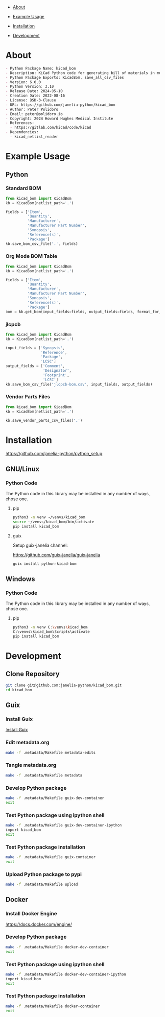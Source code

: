 - [About](#org06efcf6)
- [Example Usage](#orga21145f)
- [Installation](#orgb7c5127)
- [Development](#org18614e9)

    <!-- This file is generated automatically from metadata -->
    <!-- File edits may be overwritten! -->


<a id="org06efcf6"></a>

# About

```markdown
- Python Package Name: kicad_bom
- Description: KiCad Python code for generating bill of materials in multiple formats.
- Python Package Exports: KicadBom, save_all_csv_files
- Version: 6.0.0
- Python Version: 3.10
- Release Date: 2024-05-10
- Creation Date: 2022-08-16
- License: BSD-3-Clause
- URL: https://github.com/janelia-python/kicad_bom
- Author: Peter Polidoro
- Email: peter@polidoro.io
- Copyright: 2024 Howard Hughes Medical Institute
- References:
  - https://gitlab.com/kicad/code/kicad
- Dependencies:
  - kicad_netlist_reader
```


<a id="orga21145f"></a>

# Example Usage


## Python


### Standard BOM

```python
from kicad_bom import KicadBom
kb = KicadBom(netlist_path='.')

fields = ['Item',
          'Quantity',
          'Manufacturer',
          'Manufacturer Part Number',
          'Synopsis',
          'Reference(s)',
          'Package']
kb.save_bom_csv_file('.', fields)
```


### Org Mode BOM Table

```python
from kicad_bom import KicadBom
kb = KicadBom(netlist_path='.')

fields = ['Item',
          'Quantity',
          'Manufacturer',
          'Manufacturer Part Number',
          'Synopsis',
          'Reference(s)',
          'Package']
bom = kb.get_bom(input_fields=fields, output_fields=fields, format_for_org_table=True)
```


### jlcpcb

```python
from kicad_bom import KicadBom
kb = KicadBom(netlist_path='.')

input_fields = ['Synopsis',
                'Reference',
                'Package',
                'LCSC']
output_fields = ['Comment',
                 'Designator',
                 'Footprint',
                 'LCSC']
kb.save_bom_csv_file('jlcpcb-bom.csv', input_fields, output_fields)
```


### Vendor Parts Files

```python
from kicad_bom import KicadBom
kb = KicadBom(netlist_path='.')

kb.save_vendor_parts_csv_files('.')
```


<a id="orgb7c5127"></a>

# Installation

<https://github.com/janelia-python/python_setup>


## GNU/Linux


### Python Code

The Python code in this library may be installed in any number of ways, chose one.

1.  pip

    ```sh
    python3 -m venv ~/venvs/kicad_bom
    source ~/venvs/kicad_bom/bin/activate
    pip install kicad_bom
    ```

2.  guix

    Setup guix-janelia channel:
    
    <https://github.com/guix-janelia/guix-janelia>
    
    ```sh
    guix install python-kicad-bom
    ```


## Windows


### Python Code

The Python code in this library may be installed in any number of ways, chose one.

1.  pip

    ```sh
    python3 -m venv C:\venvs\kicad_bom
    C:\venvs\kicad_bom\Scripts\activate
    pip install kicad_bom
    ```


<a id="org18614e9"></a>

# Development


## Clone Repository

```sh
git clone git@github.com:janelia-python/kicad_bom.git
cd kicad_bom
```


## Guix


### Install Guix

[Install Guix](https://guix.gnu.org/manual/en/html_node/Binary-Installation.html)


### Edit metadata.org

```sh
make -f .metadata/Makefile metadata-edits
```


### Tangle metadata.org

```sh
make -f .metadata/Makefile metadata
```


### Develop Python package

```sh
make -f .metadata/Makefile guix-dev-container
exit
```


### Test Python package using ipython shell

```sh
make -f .metadata/Makefile guix-dev-container-ipython
import kicad_bom
exit
```


### Test Python package installation

```sh
make -f .metadata/Makefile guix-container
exit
```


### Upload Python package to pypi

```sh
make -f .metadata/Makefile upload
```


## Docker


### Install Docker Engine

<https://docs.docker.com/engine/>


### Develop Python package

```sh
make -f .metadata/Makefile docker-dev-container
exit
```


### Test Python package using ipython shell

```sh
make -f .metadata/Makefile docker-dev-container-ipython
import kicad_bom
exit
```


### Test Python package installation

```sh
make -f .metadata/Makefile docker-container
exit
```
